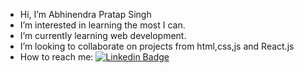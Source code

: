 
- Hi, I’m Abhinendra Pratap Singh
- I’m interested in learning the most I can.
- I’m currently learning web development.
- I’m looking to collaborate on projects from html,css,js and React.js
- How to reach me: [![Linkedin Badge](https://img.shields.io/badge/-linkedIn-blue?style=flat&logo=linkedin&logoColor=white)](https://www.linkedin.com/in/abbinendra/)
<!---
abbinendra/abbinendra is a ✨ special ✨ repository because its `README.md` (this file) appears on your GitHub profile.
You can click the Preview link to take a look at your changes.
--->

